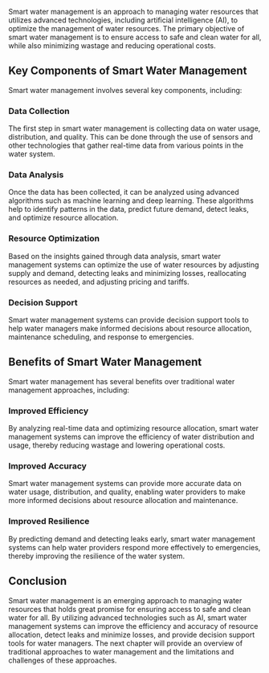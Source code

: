 
Smart water management is an approach to managing water resources that utilizes advanced technologies, including artificial intelligence (AI), to optimize the management of water resources. The primary objective of smart water management is to ensure access to safe and clean water for all, while also minimizing wastage and reducing operational costs.

Key Components of Smart Water Management
----------------------------------------

Smart water management involves several key components, including:

### Data Collection

The first step in smart water management is collecting data on water usage, distribution, and quality. This can be done through the use of sensors and other technologies that gather real-time data from various points in the water system.

### Data Analysis

Once the data has been collected, it can be analyzed using advanced algorithms such as machine learning and deep learning. These algorithms help to identify patterns in the data, predict future demand, detect leaks, and optimize resource allocation.

### Resource Optimization

Based on the insights gained through data analysis, smart water management systems can optimize the use of water resources by adjusting supply and demand, detecting leaks and minimizing losses, reallocating resources as needed, and adjusting pricing and tariffs.

### Decision Support

Smart water management systems can provide decision support tools to help water managers make informed decisions about resource allocation, maintenance scheduling, and response to emergencies.

Benefits of Smart Water Management
----------------------------------

Smart water management has several benefits over traditional water management approaches, including:

### Improved Efficiency

By analyzing real-time data and optimizing resource allocation, smart water management systems can improve the efficiency of water distribution and usage, thereby reducing wastage and lowering operational costs.

### Improved Accuracy

Smart water management systems can provide more accurate data on water usage, distribution, and quality, enabling water providers to make more informed decisions about resource allocation and maintenance.

### Improved Resilience

By predicting demand and detecting leaks early, smart water management systems can help water providers respond more effectively to emergencies, thereby improving the resilience of the water system.

Conclusion
----------

Smart water management is an emerging approach to managing water resources that holds great promise for ensuring access to safe and clean water for all. By utilizing advanced technologies such as AI, smart water management systems can improve the efficiency and accuracy of resource allocation, detect leaks and minimize losses, and provide decision support tools for water managers. The next chapter will provide an overview of traditional approaches to water management and the limitations and challenges of these approaches.
